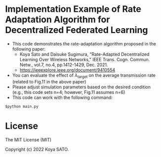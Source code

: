 # Implementation Example of Rate Adaptation Algorithm for Decentralized Federated Learning
* This code demonstrates the rate-adaptation algorithm proposed in the following paper:
  * Koya Sato and Daisuke Sugimura, "Rate-Adapted Decentralized Learning Over Wireless Networks," IEEE Trans. Cogn. Commun. Netw., vol.7, no.4, pp.1412-1429, Dec. 2021.
  * https://ieeexplore.ieee.org/document/9410554
* You can evaluate the effect of $\lambda_\mathrm{target}$ on the average transmission rate (related to Fig.11 in the above paper)
 * Please adjust simulation parameters based on the desired condition (e.g., this code sets n=4; however, Fig.11 assumes n=6)
* This code can work with the following command:
```
$python main.py
```


# License

The MIT License (MIT)

Copyright (c) 2022 Koya SATO.
